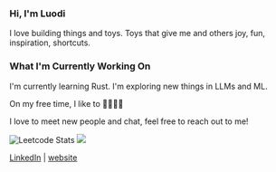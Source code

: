 ### Hi, I'm Luodi

I love building things and toys. Toys that give me and others joy, fun, inspiration, shortcuts. 

### What I'm Currently Working On
I'm currently learning Rust. I'm exploring new things in LLMs and ML. 

On my free time, I like to 🏃🚵‍♀️🧘

I love to meet new people and chat, feel free to reach out to me!

![Leetcode Stats](https://leetcard.jacoblin.cool/WglwMR)
![](https://leetcard.jacoblin.cool/lapor?ext=heatmap)

[LinkedIn](https://www.linkedin.com/in/luodiwang/) | [website](https://www.wluodi.com)
